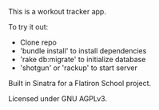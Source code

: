 This is a workout tracker app.

To try it out:
* Clone repo
* 'bundle install' to install dependencies
* 'rake db:migrate' to initialize database
* 'shotgun' or 'rackup' to start server

Built in Sinatra for a Flatiron School project.

Licensed under GNU AGPLv3.